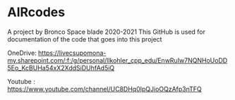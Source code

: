 # AIRcodes
A project by Bronco Space blade 2020-2021
This GitHub is used for documentation of the code that goes into this project

OneDrive:  https://livecsupomona-my.sharepoint.com/:f:/g/personal/llkohler_cpp_edu/EnwRuIw7NQNHoUoDD5Eo_KcBUHa54xX2XddSiDUhfAd5iQ

Youtube :  https://www.youtube.com/channel/UC8DHq0IpQJioOQzAfp3nTFQ
